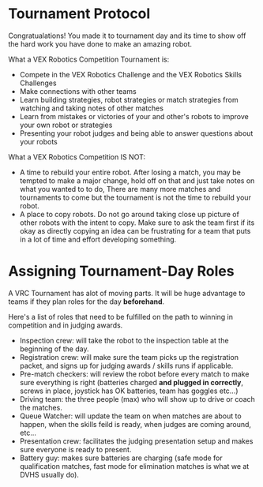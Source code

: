 # Tournament Protocol

Congratualations! You made it to tournament day and its time to show off the hard work you have done to make an amazing robot.

What a VEX Robotics Competition Tournament is:
- Compete in the VEX Robotics Challenge and the VEX Robotics Skills Challenges
- Make connections with other teams
- Learn building strategies, robot strategies or match strategies from watching and taking notes of other matches
- Learn from mistakes or victories of your and other's robots to improve your own robot or strategies
- Presenting your robot judges and being able to answer questions about your robots

What a VEX Robotics Competition IS NOT:
- A time to rebuild your entire robot. After losing a match, you may be tempted to make a major change, hold off on that and just take notes on what you wanted to to do, There are many more matches and tournaments to come but the tournament is not the time to rebuild your robot.
- A place to copy robots. Do not go around taking close up picture of other robots with the intent to copy. Make sure to ask the team first if its okay as directly copying an idea can be frustrating for a team that puts in a lot of time and effort developing something. 

# Assigning Tournament-Day Roles
A VRC Tournament has alot of moving parts. It will be huge advantage to teams if they plan roles for the day **beforehand**.

Here's a list of roles that need to be fulfilled on the path to winning in competition and in judging awards.
- Inspection crew: will take the robot to the inspection table at the beginning of the day.
- Registration crew: will make sure the team picks up the registration packet, and signs up for judging awards / skills runs if applicable.
- Pre-match checkers: will review the robot before every match to make sure everything is right (batteries charged **and plugged in correctly**, screws in place, joystick has OK batteries, team has goggles etc...)
- Driving team: the three people (max) who will show up to drive or coach the matches.
- Queue Watcher: will update the team on when matches are about to happen, when the skills feild is ready, when judges are coming around, etc...
- Presentation crew: facilitates the judging presentation setup and makes sure everyone is ready to present.
- Battery guy: makes sure batteries are charging (safe mode for qualification matches, fast mode for elimination matches is what we at DVHS usually do).
